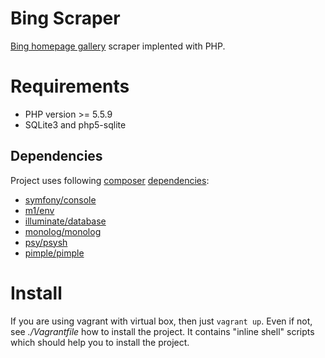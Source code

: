 Bing Scraper
=====================================

[Bing homepage gallery](http://www.bing.com/gallery/) scraper implented with PHP.


# Requirements

 * PHP version >= 5.5.9
 * SQLite3 and php5-sqlite

## Dependencies

Project uses following [composer](https://getcomposer.org/doc/) [dependencies](https://packagist.org/):

 * [symfony/console](https://symfony.com/doc/current/components/console.html)
 * [m1/env](https://github.com/m1/Env)
 * [illuminate/database](https://github.com/illuminate/database)
 * [monolog/monolog](https://github.com/Seldaek/monolog)
 * [psy/psysh](https://github.com/bobthecow/psysh)
 * [pimple/pimple](https://github.com/silexphp/Pimple)


# Install

If you are using vagrant with virtual box, then just `vagrant up`. Even if not, see *./Vagrantfile* 
how to install the project. It contains "inline shell" scripts which should help you to 
install the project.
